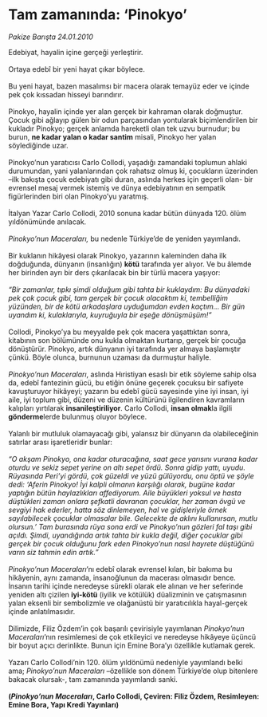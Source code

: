 # Tam zamanında: ‘Pinokyo’

*Pakize Barışta 24.01.2010*

<div class="taraf_structure_2col_1zq">
<div class="margen_n">



 <p>Edebiyat, hayalin içine gerçeği yerleştirir. <br/><br/>Ortaya edebî bir yeni hayat çıkar böylece. <br/><br/>Bu yeni hayat, bazen masalımsı bir macera olarak temayüz eder ve içinde pek çok kıssadan hisseyi barındırır. <br/><br/>Pinokyo, hayalin içinde yer alan gerçek bir kahraman olarak doğmuştur. Çocuk gibi ağlayıp gülen bir odun parçasından yontularak biçimlendirilen bir kukladır Pinokyo; gerçek anlamda hareketli olan tek uzvu burnudur; bu burun, <b>ne kadar yalan o kadar santim</b> misali, Pinokyo her yalan söylediğinde uzar. <br/><br/>Pinokyo’nun yaratıcısı Carlo Collodi, yaşadığı zamandaki toplumun ahlaki durumundan, yani yalanlarından çok rahatsız olmuş ki, çocukların üzerinden –ilk bakışta çocuk edebiyatı gibi duran, aslında herkes için geçerli olan- bir evrensel mesaj vermek istemiş ve dünya edebiyatının en sempatik figürlerinden biri olan Pinokyo’yu yaratmış. <br/><br/>İtalyan Yazar Carlo Collodi, 2010 sonuna kadar bütün dünyada 120. ölüm yıldönümünde anılacak.<i> <br/><br/>Pinokyo’nun Maceraları,</i> bu nedenle Türkiye’de de yeniden yayımlandı. <br/><br/>Bir kuklanın hikâyesi olarak Pinokyo, yazarının kaleminden daha ilk doğduğunda, dünyanın (insanlığın) <b>kötü</b> tarafında yer alıyor. Ve bu âlemde her birinden ayrı bir ders çıkarılacak bin bir türlü macera yaşıyor:<i> <br/><br/>“Bir zamanlar, tıpkı şimdi olduğum gibi tahta bir kuklaydım: Bu dünyadaki pek çok çocuk gibi, tam gerçek bir çocuk olacaktım ki, tembelliğim yüzünden, bir de kötü arkadaşlara uyduğumdan evden kaçtım… Bir gün uyandım ki, kulaklarıyla, kuyruğuyla bir eşeğe dönüşmüşüm!”</i> <br/><br/>Collodi, Pinokyo’ya bu meyyalde pek çok macera yaşattıktan sonra, kitabının son bölümünde onu kukla olmaktan kurtarıp, gerçek bir çocuğa dönüştürür. Pinokyo, artık dünyanın iyi tarafında yer almaya başlamıştır çünkü. Böyle olunca, burnunun uzaması da durmuştur haliyle.<i> <br/><br/>Pinokyo’nun Maceraları</i>, aslında Hıristiyan esaslı bir etik söyleme sahip olsa da, edebî fantezinin gücü, bu etiğin önüne geçerek çocuksu bir safiyete kavuşturuyor hikâyeyi; yazarın bu edebî gücü sayesinde yine iyi insan, iyi aile, iyi toplum gibi, düzeni ve düzenin kültürünü ilgilendiren kavramların kalıpları yırtılarak <b>insanileştiriliyor</b>. Carlo Collodi, <b>insan olmak</b>la ilgili <b>gönderme</b>lerde bulunmuş oluyor böylece. <br/><br/>Yalanlı bir mutluluk olamayacağı gibi, yalansız bir dünyanın da olabileceğinin satırlar arası işaretleridir bunlar: <i><br/><br/>“O akşam Pinokyo, ona kadar oturacağına, saat gece yarısını vurana kadar oturdu ve sekiz sepet yerine on altı sepet ördü. Sonra gidip yattı, uyudu. Rüyasında Peri’yi gördü, çok güzeldi ve yüzü gülüyordu, onu öptü ve şöyle dedi: ‘Aferin Pinokyo! İyi kalpli olmanın karşılığı olarak, bugüne kadar yaptığın bütün haylazlıkları affediyorum. Aile büyükleri yoksul ve hasta düştükleri zaman onlara şefkatli davranan çocuklar, her zaman övgü ve sevgiyi hak ederler, hatta söz dinlemeyen, hal ve gidişleriyle örnek sayılabilecek çocuklar olmasalar bile. Gelecekte de aklını kullanırsan, mutlu olursun.’ Tam burasında rüya sona erdi ve Pinokyo’nun gözleri fal taşı gibi açıldı. Şimdi, uyandığında artık tahta bir kukla değil, diğer çocuklar gibi gerçek bir çocuk olduğunu fark eden Pinokyo’nun nasıl hayrete düştüğünü varın siz tahmin edin artık.” <br/><br/>Pinokyo’nun Maceraları</i>’nı edebî olarak evrensel kılan, bir bakıma bu hikâyenin, aynı zamanda, insanoğlunun da macerası olmasıdır bence. İnsanın tarihi içinde neredeyse sürekli olarak ele alınan ve her seferinde yeniden altı çizilen <b>iyi-kötü</b> (iyilik ve kötülük) düalizminin ve çatışmasının yalan eksenli bir sembolizmle ve olağanüstü bir yaratıcılıkla hayal-gerçek içinde anlatılmasıdır. <br/><br/>Dilimizde, Filiz Özdem’in çok başarılı çevirisiyle yayımlanan <i>Pinokyo’nun Maceraları</i>’nın resimlemesi de çok etkileyici ve neredeyse hikâyeye üçüncü bir boyut açıcı derinlikte. Bunun için Emine Bora’yı özellikle kutlamak gerek. <br/><br/>Yazarı Carlo Collodi’nin 120. ölüm yıldönümü nedeniyle yayımlandı belki ama; <i>Pinokyo’nun Maceraları</i> –özellikle son dönem Türkiye’de olup bitenlere bakacak olursak-, tam zamanında yayımlandı sanki.<b> <br/><br/>(<i>Pinokyo’nun Maceraları</i>, Carlo Collodi, Çeviren: Filiz Özdem, Resimleyen: Emine Bora, Yapı Kredi Yayınları)</b></p>
<br/>
<br/>
<br/>



<br/>


<div id="taraf_not">
</div>

</div>


</div>

